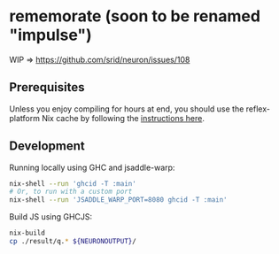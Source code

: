 # rememorate (soon to be renamed "impulse")

WIP => https://github.com/srid/neuron/issues/108

## Prerequisites

Unless you enjoy compiling for hours at end, you should use the reflex-platform Nix cache by following the [instructions here][cache].

## Development

Running locally using GHC and jsaddle-warp:

```bash
nix-shell --run 'ghcid -T :main'
# Or, to run with a custom port
nix-shell --run 'JSADDLE_WARP_PORT=8080 ghcid -T :main'
```

Build JS using GHCJS:

```bash
nix-build
cp ./result/q.* ${NEURONOUTPUT}/
```

[cache]: https://github.com/obsidiansystems/obelisk#installing-obelisk
